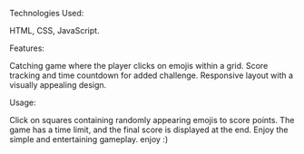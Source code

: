 Technologies Used:

HTML, CSS, JavaScript.

Features:

Catching game where the player clicks on emojis within a grid. Score tracking and time countdown for added challenge. Responsive layout with a visually appealing design.

Usage:

Click on squares containing randomly appearing emojis to score points. The game has a time limit, and the final score is displayed at the end. Enjoy the simple and entertaining gameplay. enjoy :)
